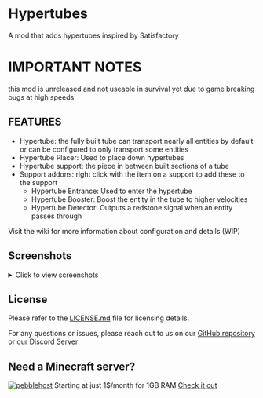 # Hypertubes
A mod that adds hypertubes inspired by Satisfactory

# IMPORTANT NOTES
this mod is unreleased and not useable in survival yet due to game breaking bugs at high speeds


## FEATURES
- Hypertube: the fully built tube can transport nearly all entities by default or can be configured to only transport some entities
- Hypertube Placer: Used to place down hypertubes
- Hypertube support: the piece in between built sections of a tube
- Support addons: right click with the item on a support to add these to the support
  - Hypertube Entrance: Used to enter the hypertube
  - Hypertube Booster: Boost the entity in the tube to higher velocities
  - Hypertube Detector: Outputs a redstone signal when an entity passes through

Visit the wiki for more information about configuration and details (WIP)
  
## Screenshots

<details>
  <summary>Click to view screenshots</summary>
  wip
</details>

## License
Please refer to the [LICENSE.md](https://github.com/satiscraftory/Hypertubes/blob/main/LICENSE.md) file for licensing details.

For any questions or issues, please reach out to us on our [GitHub repository](https://github.com/satiscraftory/Hypertubes) or our [Discord Server](https://discord.gg/dxANwW23Ub)

## Need a Minecraft server?
[![pebblehost](https://github.com/warior456/Sculk-Depths/assets/66562258/ae831af6-309b-4f11-b896-5f4eb7567088)](https://billing.pebblehost.com/aff.php?aff=2968)
Starting at just 1$/month for 1GB RAM [Check it out](https://billing.pebblehost.com/aff.php?aff=2968)
